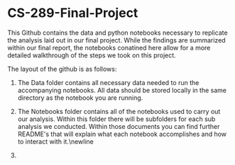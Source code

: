 # CS-289-Final-Project

This Github contains the data and python notebooks necessary to replicate the analysis laid out in our final project. While the findings are summarized within our final report, the notebooks conatined here allow for a more detailed walkthrough of the steps we took on this project.

The layout of the github is as follows:

1) The Data folder contains all necessary data needed to run the accompanying notebooks.  All data should be stored locally in the same directory as the notebook you are running.

2) The Notebooks folder contains all of the notebooks used to carry out our analysis. Within this folder there will be subfolders for each sub analysis we conducted. Within those documents you can find further README's that will explain what each notebook accomplishes and how to interact with it.\newline

3)
